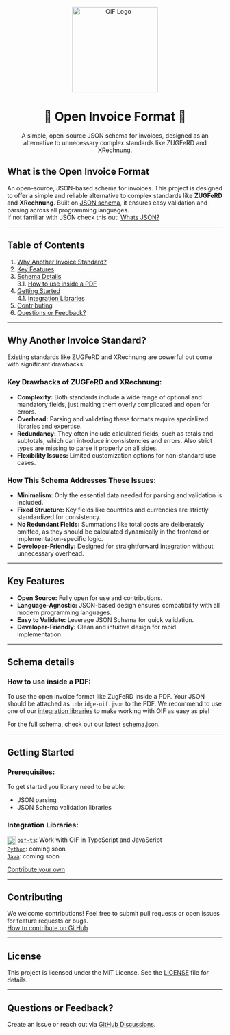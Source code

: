 <p align="center">
  <img src="https://avatars.githubusercontent.com/u/189235068?s=200" width="200px" align="center" alt="OIF Logo" />
  <h1 align="center">📜 Open Invoice Format 📜</h1>
  <p align="center">
    A simple, open-source JSON schema for invoices, designed as an alternative to unnecessary complex standards like ZUGFeRD and XRechnung.
  </p>
</p>



## What is the Open Invoice Format

An open-source, JSON-based schema for invoices. This project is designed to offer a simple and reliable alternative to complex standards like **ZUGFeRD** and **XRechnung**. Built on [JSON schema](https://json-schema.org), it ensures easy validation and parsing across all programming languages.  
If not familiar with JSON check this out: [Whats JSON?](https://www.w3schools.com/js/js_json_intro.asp)

---

## Table of Contents

1. [Why Another Invoice Standard?](#why-another-invoice-standard)
2. [Key Features](#key-features)
3. [Schema Details](#schema-details)  
3.1. [How to use inside a PDF](#how-to-use-inside-a-pdf)
4. [Getting Started](#getting-started)  
4.1. [Integration Libraries](#integration-libraries)
5. [Contributing](#contributing)
7. [Questions or Feedback?](#questions-or-feedback)

---

## Why Another Invoice Standard?

Existing standards like ZUGFeRD and XRechnung are powerful but come with significant drawbacks:

### Key Drawbacks of ZUGFeRD and XRechnung:
- **Complexity:** Both standards include a wide range of optional and mandatory fields, just making them overly complicated and open for errors.
- **Overhead:** Parsing and validating these formats require specialized libraries and expertise.
- **Redundancy:** They often include calculated fields, such as totals and subtotals, which can introduce inconsistencies and errors. Also strict types are missing to parse it properly on all sides.
- **Flexibility Issues:** Limited customization options for non-standard use cases.

### How This Schema Addresses These Issues:
- **Minimalism:** Only the essential data needed for parsing and validation is included.
- **Fixed Structure:** Key fields like countries and currencies are strictly standardized for consistency.
- **No Redundant Fields:** Summations like total costs are deliberately omitted, as they should be calculated dynamically in the frontend or implementation-specific logic.
- **Developer-Friendly:** Designed for straightforward integration without unnecessary overhead.

---

## Key Features

- **Open Source:** Fully open for use and contributions.
- **Language-Agnostic:** JSON-based design ensures compatibility with all modern programming languages.
- **Easy to Validate:** Leverage JSON Schema for quick validation.
- **Developer-Friendly:** Clean and intuitive design for rapid implementation.

---

## Schema details

### How to use inside a PDF:
To use the open invoice format like ZugFeRD inside a PDF. Your JSON should be attached as `inbridge-oif.json` to the PDF.
We recommend to use one of our [integration libraries](#integration-libraries) to make working with OIF as easy as pie!

For the full schema, check out our latest [schema.json](schema.json).

---

## Getting Started

### Prerequisites:

To get started you library need to be able:
- JSON parsing
- JSON Schema validation libraries

### Integration Libraries:
<img src="https://upload.wikimedia.org/wikipedia/commons/thumb/4/4c/Typescript_logo_2020.svg/1200px-Typescript_logo_2020.svg.png" width="20" valign="middle"> [`oif-ts`](https://github.com/inbridgeio/oif-ts): Work with OIF in TypeScript and JavaScript  
[`Python`](#): coming soon  
[`Java`](#): coming soon  

[Contribute your own](#contributing)

---

## Contributing

We welcome contributions! Feel free to submit pull requests or open issues for feature requests or bugs.  
[How to contribute on GitHub](https://docs.github.com/en/get-started/exploring-projects-on-github/contributing-to-a-project)

---

## License

This project is licensed under the MIT License. See the [LICENSE](./LICENSE) file for details.

---

## Questions or Feedback?

Create an issue or reach out via [GitHub Discussions](https://github.com/inbridgeio/open-invoice-format/discussions).
